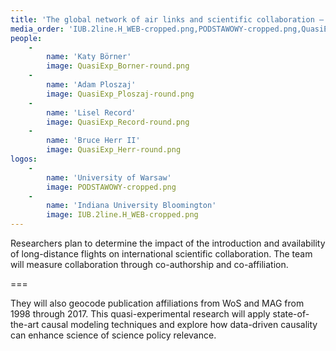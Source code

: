 ```yaml
---
title: 'The global network of air links and scientific collaboration – a quasi-experimental analysis '
media_order: 'IUB.2line.H_WEB-cropped.png,PODSTAWOWY-cropped.png,QuasiExp_Borner-round.png,QuasiExp_Herr-round.png,QuasiExp_Ploszaj-round.png,QuasiExp_Record-round.png'
people:
    -
        name: 'Katy Börner'
        image: QuasiExp_Borner-round.png
    -
        name: 'Adam Ploszaj'
        image: QuasiExp_Ploszaj-round.png
    -
        name: 'Lisel Record'
        image: QuasiExp_Record-round.png
    -
        name: 'Bruce Herr II'
        image: QuasiExp_Herr-round.png
logos:
    -
        name: 'University of Warsaw'
        image: PODSTAWOWY-cropped.png
    -
        name: 'Indiana University Bloomington'
        image: IUB.2line.H_WEB-cropped.png
---
```


Researchers plan to determine the impact of the introduction and availability of long-distance flights on international scientific collaboration. The team will measure collaboration through co-authorship and co-affiliation.

===

They will also geocode publication affiliations from WoS and MAG from 1998 through 2017. This quasi-experimental research will apply state-of-the-art causal modeling techniques and explore how data-driven causality can enhance science of science policy relevance.